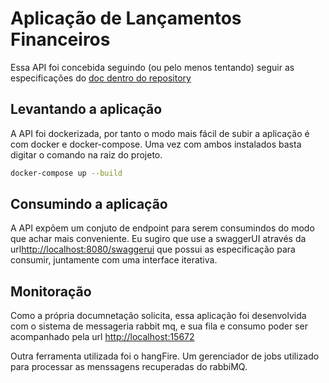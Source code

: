 # Aplicação de Lançamentos Financeiros

Essa API foi concebida seguindo (ou pelo menos tentando) seguir as especificações do [doc dentro do repository](../docs/desafiofinanceiro.pdf) 

## Levantando a aplicação
A API foi dockerizada, por tanto o modo mais fácil de subir a aplicação é com docker e docker-compose. Uma vez com ambos instalados basta digitar o comando na raiz do projeto.

```sh
docker-compose up --build

```


## Consumindo a aplicação

A API expõem um conjuto de endpoint para serem consumindos do modo que achar mais conveniente. Eu sugiro que use a swaggerUI através da url<http://localhost:8080/swaggerui> que possui as especificação para consumir, juntamente com uma interface iterativa.

## Monitoração

Como a própria documnetação solicita, essa aplicação foi desenvolvida com o sistema de messageria rabbit mq, e sua fila e consumo poder ser acompanhado pela url <http://localhost:15672>

Outra ferramenta utilizada foi o hangFire. Um gerenciador de jobs utilizado para processar as menssagens recuperadas do rabbiMQ.